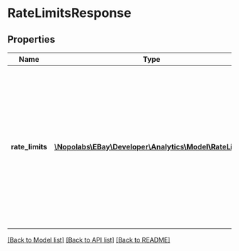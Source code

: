 # RateLimitsResponse

## Properties
Name | Type | Description | Notes
------------ | ------------- | ------------- | -------------
**rate_limits** | [**\Nopolabs\EBay\Developer\Analytics\Model\RateLimit[]**](RateLimit.md) | The rate-limit data for the specified APIs. The rate-limit data is returned for all the methods in the specified APIs and data pertains to the current time window. | [optional] 

[[Back to Model list]](../README.md#documentation-for-models) [[Back to API list]](../README.md#documentation-for-api-endpoints) [[Back to README]](../README.md)


